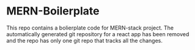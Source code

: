 # MERN-Boilerplate

This repo contains a bolierplate code for MERN-stack project. The automatically generated git repository for a react app has been removed and the repo has only one git repo that tracks all the changes.
